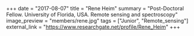 +++
date = "2017-08-07"
title = "Rene Heim"
summary = "Post-Doctoral Fellow. University of Florida, USA. Remote sensing and spectroscopy"
image_preview = "members/rene.jpg"
tags = ["Junior", "Remote_sensing"]
external_link = "https://www.researchgate.net/profile/Rene_Heim"
+++

